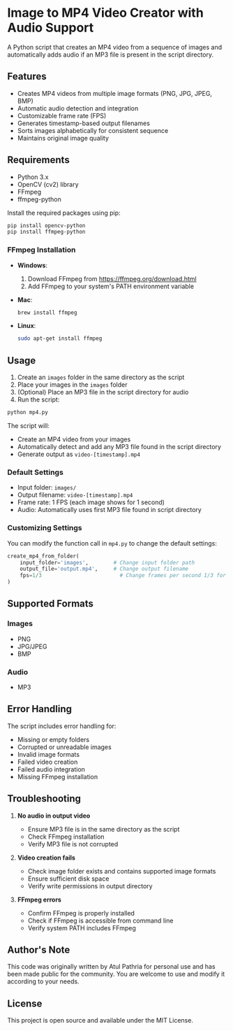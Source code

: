 # Image to MP4 Video Creator with Audio Support

A Python script that creates an MP4 video from a sequence of images and automatically adds audio if an MP3 file is present in the script directory.

## Features

- Creates MP4 videos from multiple image formats (PNG, JPG, JPEG, BMP)
- Automatic audio detection and integration
- Customizable frame rate (FPS)
- Generates timestamp-based output filenames
- Sorts images alphabetically for consistent sequence
- Maintains original image quality

## Requirements

- Python 3.x
- OpenCV (cv2) library
- FFmpeg
- ffmpeg-python

Install the required packages using pip:

```bash
pip install opencv-python
pip install ffmpeg-python
```

### FFmpeg Installation

- **Windows**: 
  1. Download FFmpeg from https://ffmpeg.org/download.html
  2. Add FFmpeg to your system's PATH environment variable

- **Mac**:
  ```bash
  brew install ffmpeg
  ```

- **Linux**:
  ```bash
  sudo apt-get install ffmpeg
  ```

## Usage

1. Create an `images` folder in the same directory as the script
2. Place your images in the `images` folder
3. (Optional) Place an MP3 file in the script directory for audio
4. Run the script:

```bash
python mp4.py
```

The script will:
- Create an MP4 video from your images
- Automatically detect and add any MP3 file found in the script directory
- Generate output as `video-[timestamp].mp4`

### Default Settings

- Input folder: `images/`
- Output filename: `video-[timestamp].mp4`
- Frame rate: 1 FPS (each image shows for 1 second)
- Audio: Automatically uses first MP3 file found in script directory

### Customizing Settings

You can modify the function call in `mp4.py` to change the default settings:

```python
create_mp4_from_folder(
    input_folder='images',        # Change input folder path
    output_file='output.mp4',     # Change output filename
    fps=1/3                         # Change frames per second 1/3 for 3 seconds 1
)
```

## Supported Formats

### Images
- PNG
- JPG/JPEG
- BMP

### Audio
- MP3

## Error Handling

The script includes error handling for:
- Missing or empty folders
- Corrupted or unreadable images
- Invalid image formats
- Failed video creation
- Failed audio integration
- Missing FFmpeg installation

## Troubleshooting

1. **No audio in output video**
   - Ensure MP3 file is in the same directory as the script
   - Check FFmpeg installation
   - Verify MP3 file is not corrupted

2. **Video creation fails**
   - Check image folder exists and contains supported image formats
   - Ensure sufficient disk space
   - Verify write permissions in output directory

3. **FFmpeg errors**
   - Confirm FFmpeg is properly installed
   - Check if FFmpeg is accessible from command line
   - Verify system PATH includes FFmpeg

## Author's Note

This code was originally written by Atul Pathria for personal use and has been made public for the community. You are welcome to use and modify it according to your needs.

## License

This project is open source and available under the MIT License.